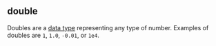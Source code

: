 
## double

Doubles are a [data type](#data_type) representing any type of number. Examples of doubles are `1`, `1.0`, `-0.01`, or `1e4`.
